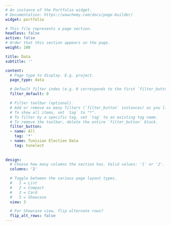 ```yaml
---
# An instance of the Portfolio widget.
# Documentation: https://wowchemy.com/docs/page-builder/
widget: portfolio

# This file represents a page section.
headless: false
active: false
# Order that this section appears on the page.
weight: 100

title: Data
subtitle: ''

content:
  # Page type to display. E.g. project.
  page_type: data

  # Default filter index (e.g. 0 corresponds to the first `filter_button` instance below).
  filter_default: 0

  # Filter toolbar (optional).
  # Add or remove as many filters (`filter_button` instances) as you like.
  # To show all items, set `tag` to "*".
  # To filter by a specific tag, set `tag` to an existing tag name.
  # To remove the toolbar, delete the entire `filter_button` block.
  filter_button:
  - name: All
    tag: '*'
  - name: Tunisian Election Data 
    tag: tunelect
  
    
design:
  # Choose how many columns the section has. Valid values: '1' or '2'.
  columns: '2'

  # Toggle between the various page layout types.
  #   1 = List
  #   2 = Compact
  #   3 = Card
  #   5 = Showcase
  view: 3

  # For Showcase view, flip alternate rows?
  flip_alt_rows: false
---
```

